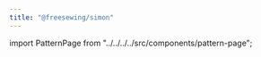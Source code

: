 ```yaml
---
title: "@freesewing/simon"
---
```


import PatternPage from "../../../../src/components/pattern-page";

<PatternPage pattern="simon" />
